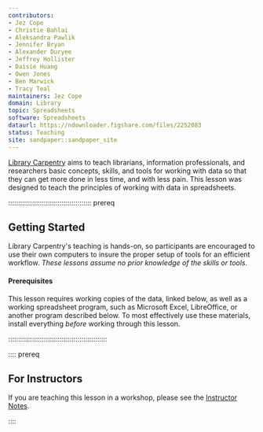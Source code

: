 ```yaml
---
contributors:
- Jez Cope
- Christie Bahlai
- Aleksandra Pawlik
- Jennifer Bryan
- Alexander Duryee
- Jeffrey Hollister
- Daisie Huang
- Owen Jones
- Ben Marwick
- Tracy Teal
maintainers: Jez Cope
domain: Library
topic: Spreadsheets
software: Spreadsheets
dataurl: https://ndownloader.figshare.com/files/2252083
status: Teaching
site: sandpaper::sandpaper_site
---
```


[Library Carpentry](https://librarycarpentry.org/) aims to teach librarians, information professionals, and researchers basic concepts, skills, and tools for working with data so that they can get more done in less time, and with less pain. This lesson was designed to teach the principles of working with data in spreadsheets.

::::::::::::::::::::::::::::::::::::::::::  prereq

## Getting Started

Library Carpentry's teaching is hands-on, so participants are encouraged to use
their own computers to insure the proper setup of tools for an efficient workflow.
*These lessons assume no prior knowledge of the skills or tools.* 

#### Prerequisites

This lesson requires working copies of the data, linked below, 
as well as a working spreadsheet program, such as Microsoft Excel, 
LibreOffice, or another program described below.
To most effectively use these materials, install everything
*before* working through this lesson.

::::::::::::::::::::::::::::::::::::::::::::::::::

:::: prereq

## For Instructors

If you are teaching this lesson in a workshop, please see the [Instructor Notes](instructors/instructor-notes.md).

::::

